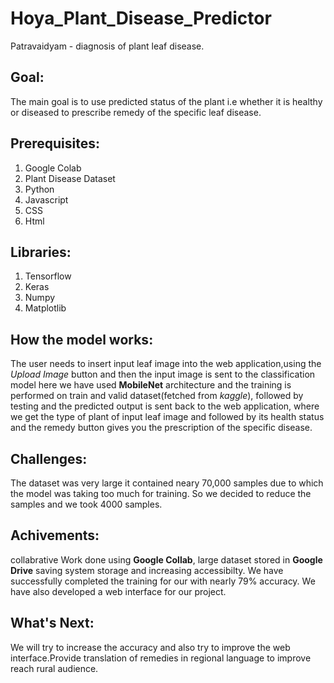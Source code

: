 # Hoya_Plant_Disease_Predictor
Patravaidyam - diagnosis of plant leaf disease.

## Goal:
The main goal is to use predicted status of the plant i.e whether it is healthy or diseased to prescribe remedy of the specific leaf disease.

## Prerequisites:
1. Google Colab
2. Plant Disease Dataset
3. Python 
4. Javascript
5. CSS
6. Html

## Libraries:
1. Tensorflow
2. Keras
3. Numpy
4. Matplotlib

## How the model works:
The user needs to insert input leaf image into the web application,using the _Upload Image_ button and then the input image is sent to the classification model here we have used **MobileNet** architecture and the training is performed on train and valid dataset(fetched from _kaggle_), followed by testing and the predicted output is sent back to the web application, where we get the type of plant of input leaf image and followed by its health status and the remedy button gives you the prescription of the specific disease.

## Challenges:

The dataset was very large it contained neary 70,000 samples due to which the model was taking too much for training. So we decided to reduce the samples and we took 4000 samples.


## Achivements:
collabrative Work done using **Google Collab**, large dataset stored in **Google Drive** saving system storage and increasing accessibilty.
We have successfully completed the training for our with nearly 79% accuracy. We have also developed a web interface for our project.

## What's Next:

We will try to increase the accuracy and also try to improve the web interface.Provide translation of remedies in regional language to improve reach rural audience.

